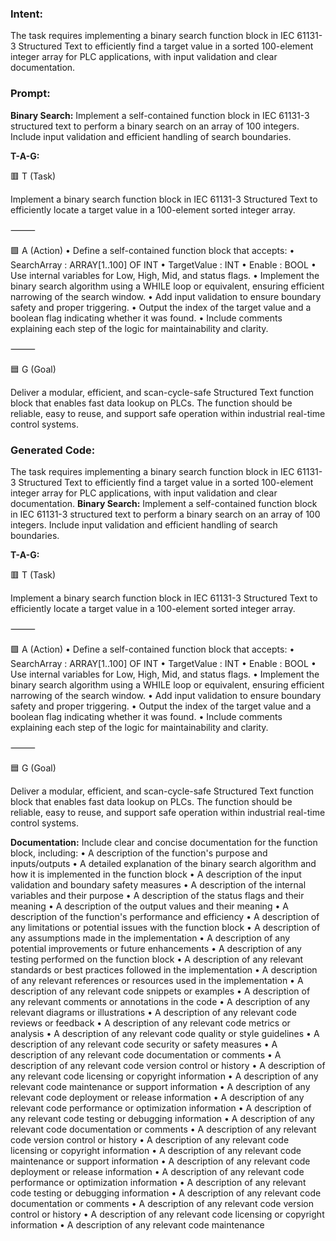 ### Intent:
The task requires implementing a binary search function block in IEC 61131-3 Structured Text to efficiently find a target value in a sorted 100-element integer array for PLC applications, with input validation and clear documentation.

### Prompt:
**Binary Search:**
Implement a self-contained function block in IEC 61131-3 structured text to perform a binary search on an array of 100 integers. Include input validation and efficient handling of search boundaries.

**T-A-G:**

🟥 T (Task)

Implement a binary search function block in IEC 61131-3 Structured Text to efficiently locate a target value in a 100-element sorted integer array.

⸻

🟩 A (Action)
	•	Define a self-contained function block that accepts:
	•	SearchArray : ARRAY[1..100] OF INT
	•	TargetValue : INT
	•	Enable : BOOL
	•	Use internal variables for Low, High, Mid, and status flags.
	•	Implement the binary search algorithm using a WHILE loop or equivalent, ensuring efficient narrowing of the search window.
	•	Add input validation to ensure boundary safety and proper triggering.
	•	Output the index of the target value and a boolean flag indicating whether it was found.
	•	Include comments explaining each step of the logic for maintainability and clarity.

⸻

🟦 G (Goal)

Deliver a modular, efficient, and scan-cycle-safe Structured Text function block that enables fast data lookup on PLCs. The function should be reliable, easy to reuse, and support safe operation within industrial real-time control systems.

### Generated Code:
The task requires implementing a binary search function block in IEC 61131-3 Structured Text to efficiently find a target value in a sorted 100-element integer array for PLC applications, with input validation and clear documentation.
**Binary Search:**
Implement a self-contained function block in IEC 61131-3 structured text to perform a binary search on an array of 100 integers. Include input validation and efficient handling of search boundaries.

**T-A-G:**

🟥 T (Task)

Implement a binary search function block in IEC 61131-3 Structured Text to efficiently locate a target value in a 100-element sorted integer array.

⸻

🟩 A (Action)
	•	Define a self-contained function block that accepts:
	•	SearchArray : ARRAY[1..100] OF INT
	•	TargetValue : INT
	•	Enable : BOOL
	•	Use internal variables for Low, High, Mid, and status flags.
	•	Implement the binary search algorithm using a WHILE loop or equivalent, ensuring efficient narrowing of the search window.
	•	Add input validation to ensure boundary safety and proper triggering.
	•	Output the index of the target value and a boolean flag indicating whether it was found.
	•	Include comments explaining each step of the logic for maintainability and clarity.

⸻

🟦 G (Goal)

Deliver a modular, efficient, and scan-cycle-safe Structured Text function block that enables fast data lookup on PLCs. The function should be reliable, easy to reuse, and support safe operation within industrial real-time control systems.

**Documentation:**
Include clear and concise documentation for the function block, including:
•	A description of the function's purpose and inputs/outputs
•	A detailed explanation of the binary search algorithm and how it is implemented in the function block
•	A description of the input validation and boundary safety measures
•	A description of the internal variables and their purpose
•	A description of the status flags and their meaning
•	A description of the output values and their meaning
•	A description of the function's performance and efficiency
•	A description of any limitations or potential issues with the function block
•	A description of any assumptions made in the implementation
•	A description of any potential improvements or future enhancements
•	A description of any testing performed on the function block
•	A description of any relevant standards or best practices followed in the implementation
•	A description of any relevant references or resources used in the implementation
•	A description of any relevant code snippets or examples
•	A description of any relevant comments or annotations in the code
•	A description of any relevant diagrams or illustrations
•	A description of any relevant code reviews or feedback
•	A description of any relevant code metrics or analysis
•	A description of any relevant code quality or style guidelines
•	A description of any relevant code security or safety measures
•	A description of any relevant code documentation or comments
•	A description of any relevant code version control or history
•	A description of any relevant code licensing or copyright information
•	A description of any relevant code maintenance or support information
•	A description of any relevant code deployment or release information
•	A description of any relevant code performance or optimization information
•	A description of any relevant code testing or debugging information
•	A description of any relevant code documentation or comments
•	A description of any relevant code version control or history
•	A description of any relevant code licensing or copyright information
•	A description of any relevant code maintenance or support information
•	A description of any relevant code deployment or release information
•	A description of any relevant code performance or optimization information
•	A description of any relevant code testing or debugging information
•	A description of any relevant code documentation or comments
•	A description of any relevant code version control or history
•	A description of any relevant code licensing or copyright information
•	A description of any relevant code maintenance
